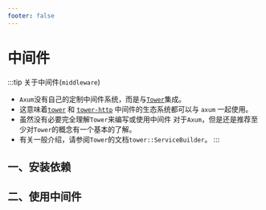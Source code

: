 ```yaml
---
footer: false
---
```


# 中间件
:::tip 关于中间件(`middleware`)

- `Axum`没有自己的定制中间件系统，而是与[`Tower`](https://crates.io/crates/tower)集成。
- 这意味着[`tower`](https://crates.io/crates/tower) 和 [`tower-http`](https://crates.io/crates/tower-http) 中间件的生态系统都可以与 `axum` 一起使用。
- 虽然没有必要完全理解`Tower`来编写或使用中间件 对于`Axum`，但是还是推荐至少对`Tower`的概念有一个基本的了解。
- 有关一般介绍，请参阅`Tower`的文档`tower::ServiceBuilder`。
:::

## 一、安装依赖


## 二、使用中间件



